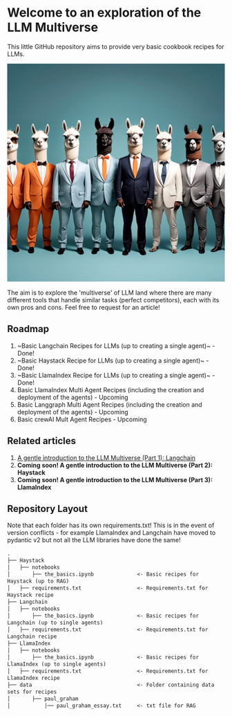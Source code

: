 # Welcome to an exploration of the LLM Multiverse
This little GitHub repository aims to provide very basic cookbook recipes for LLMs. 

<p align="center">
    <img src="./images/llama_crew.jpg">
</p>

The aim is to explore the 'multiverse' of LLM land where there are many different tools that handle similar tasks (perfect competitors), each with its own pros and cons. Feel free to request for an article!

## Roadmap
1. ~Basic Langchain Recipes for LLMs (up to creating a single agent)~ - Done!
2. ~Basic Haystack Recipe for LLMs (up to creating a single agent)~ - Done!
3. ~Basic LlamaIndex Recipe for LLMs (up to creating a single agent)~ - Done!
4. Basic LlamaIndex Multi Agent Recipes (including the creation and deployment of the agents) - Upcoming
5. Basic Langgraph Multi Agent Recipes (including the creation and deployment of the agents) - Upcoming
6. Basic crewAI Mult Agent Recipes - Upcoming

## Related articles
1. [A gentle introduction to the LLM Multiverse (Part 1): Langchain](https://medium.com/@tituslhy/a-gentle-introduction-to-the-llm-multiverse-part-1-langchain-023a899d294e)
2. **Coming soon! A gentle introduction to the LLM Multiverse (Part 2): Haystack**
3. **Coming soon! A gentle introduction to the LLM Multiverse (Part 3): LlamaIndex**

## Repository Layout
Note that each folder has its own requirements.txt! This is in the event of version conflicts - for example LlamaIndex and Langchain have moved to pydantic v2 but not all the LLM libraries have done the same!
```
.
├── Haystack                                
│   ├── notebooks
│       ├── the_basics.ipynb              <- Basic recipes for Haystack (up to RAG)
│   ├── requirements.txt                  <- Requirements.txt for Haystack recipe
├── Langchain
│   ├── notebooks
│       ├── the_basics.ipynb              <- Basic recipes for Langchain (up to single agents)
│   ├── requirements.txt                  <- Requirements.txt for Langchain recipe
├── LlamaIndex                                  
│   ├── notebooks
│       ├── the_basics.ipynb              <- Basic recipes for LlamaIndex (up to single agents)
│   ├── requirements.txt                  <- Requirements.txt for LlamaIndex recipe
├── data                                  <- Folder containing data sets for recipes
│       ├── paul_graham                   
│           |── paul_graham_essay.txt     <- txt file for RAG
```